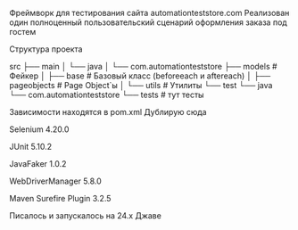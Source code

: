 Фреймворк для тестирования сайта automationteststore.com
Реализован один полноценный пользовательский сценарий оформления заказа под гостем

Структура проекта

src
 ├── main
 │   └── java
 │       └── com.automationteststore
             ├── models       # Фейкер
 │           ├── base         # Базовый класс (beforeeach и aftereach)
 │           ├── pageobjects  # Page Object`ы
 │           └── utils        # Утилиты
 └── test
     └── java
         └── com.automationteststore
             └── tests        # тут тесты

Зависимости находятся в pom.xml
Дублирую сюда

Selenium 4.20.0

JUnit 5.10.2

JavaFaker 1.0.2

WebDriverManager 5.8.0

Maven Surefire Plugin 3.2.5 

Писалось и запускалось на 24.х Джаве